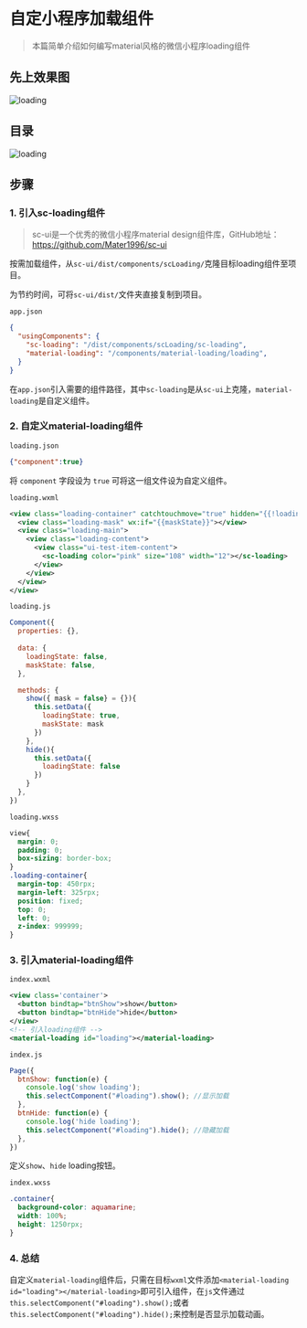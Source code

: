 # 自定小程序加载组件

> 本篇简单介绍如何编写material风格的微信小程序loading组件

## 先上效果图

![loading](https://m.qpic.cn/psc?/V537Qnpi0OXnJm2Konin077jks4Tpksf/TmEUgtj9EK6.7V8ajmQrEL2TulMxzUUBoV6alxzbTxTpzWKLcLYZyqLXx6BrmdZvvQHQx6OHPD34oucxNnmWAw4761GDxBIM3eAqKcq9sk4!/b&bo=lQHXAgAAAAACF3I!&rf=viewer_4)

## 目录

![loading](https://m.qpic.cn/psc?/V537Qnpi0OXnJm2Konin077jks4Tpksf/bqQfVz5yrrGYSXMvKr.cqf2u5Vt3mApfCVgGXNtOvMWTfxLEIi2Nat95MC93qee8ygUSs5Vz6SOjLQsaYsViCRMVQ9mAUlDRuvVenDdauPw!/b&bo=rgBPAQAAAAADB8I!&rf=viewer_4)

## 步骤

### 1. 引入sc-loading组件

> sc-ui是一个优秀的微信小程序material design组件库，GitHub地址：https://github.com/Mater1996/sc-ui

按需加载组件，从`sc-ui/dist/components/scLoading/`克隆目标loading组件至项目。

为节约时间，可将`sc-ui/dist/`文件夹直接复制到项目。

`app.json`

```json
{
  "usingComponents": {
    "sc-loading": "/dist/components/scLoading/sc-loading",
    "material-loading": "/components/material-loading/loading",
  }
}
```

在`app.json`引入需要的组件路径，其中`sc-loading`是从`sc-ui`上克隆，`material-loading`是自定义组件。

### 2. 自定义material-loading组件

`loading.json`

```json
{"component":true}
```
将 `component` 字段设为 `true` 可将这一组文件设为自定义组件。

`loading.wxml`

```xml
<view class="loading-container" catchtouchmove="true" hidden="{{!loadingState}}">
  <view class="loading-mask" wx:if="{{maskState}}"></view>
  <view class="loading-main">
    <view class="loading-content">
      <view class="ui-test-item-content">
        <sc-loading color="pink" size="108" width="12"></sc-loading>
      </view>
    </view>
  </view>
</view>
```

`loading.js`

```javascript
Component({
  properties: {},
  
  data: {
    loadingState: false,
    maskState: false,
  },

  methods: {
    show({ mask = false} = {}){
      this.setData({
        loadingState: true,
        maskState: mask
      })
    },
    hide(){
      this.setData({
        loadingState: false
      })
    }
  },
})
```

`loading.wxss`

```css
view{
  margin: 0;
  padding: 0;
  box-sizing: border-box;
}
.loading-container{
  margin-top: 450rpx;
  margin-left: 325rpx;
  position: fixed;
  top: 0;
  left: 0;
  z-index: 999999;
}
```

### 3. 引入material-loading组件

`index.wxml`

```xml
<view class='container'>
  <button bindtap="btnShow">show</button>
  <button bindtap="btnHide">hide</button>
</view>
<!-- 引入loading组件 -->
<material-loading id="loading"></material-loading>
```

`index.js`

```javascript
Page({
  btnShow: function(e) {
    console.log('show loading');
    this.selectComponent("#loading").show(); //显示加载
  },
  btnHide: function(e) {
    console.log('hide loading');
    this.selectComponent("#loading").hide(); //隐藏加载
  },
})
```
定义`show`、`hide` loading按钮。

`index.wxss`

```css
.container{
  background-color: aquamarine;
  width: 100%;
  height: 1250rpx;
}
```

### 4. 总结

自定义`material-loading`组件后，只需在目标`wxml`文件添加`<material-loading id="loading"></material-loading>`即可引入组件，在`js`文件通过`this.selectComponent("#loading").show();`或者`this.selectComponent("#loading").hide();`来控制是否显示加载动画。